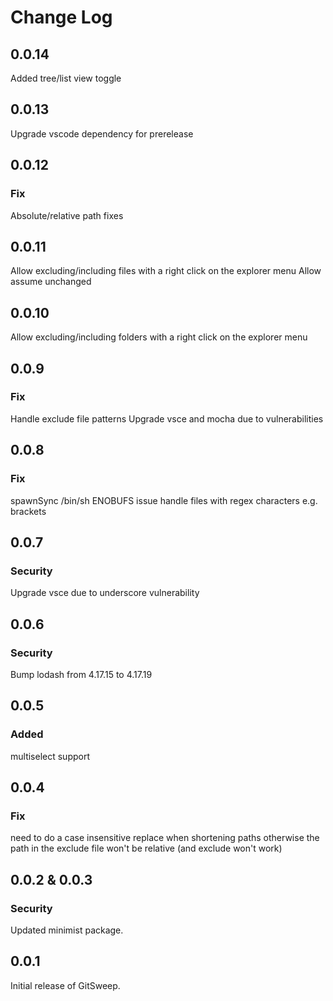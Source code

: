 # Change Log

## 0.0.14

Added tree/list view toggle

## 0.0.13

Upgrade vscode dependency for prerelease
## 0.0.12

### Fix

Absolute/relative path fixes

## 0.0.11

Allow excluding/including files with a right click on the explorer menu
Allow assume unchanged

## 0.0.10

Allow excluding/including folders with a right click on the explorer menu

## 0.0.9

### Fix

Handle exclude file patterns
Upgrade vsce and mocha due to vulnerabilities

## 0.0.8

### Fix

spawnSync /bin/sh ENOBUFS issue
handle files with regex characters e.g. brackets

## 0.0.7

### Security

Upgrade vsce due to underscore vulnerability

## 0.0.6

### Security

Bump lodash from 4.17.15 to 4.17.19

## 0.0.5

### Added

multiselect support

## 0.0.4

### Fix

need to do a case insensitive replace when shortening paths otherwise the
path in the exclude file won't be relative (and exclude won't work)

## 0.0.2 & 0.0.3

### Security

Updated minimist package.

## 0.0.1

Initial release of GitSweep.
